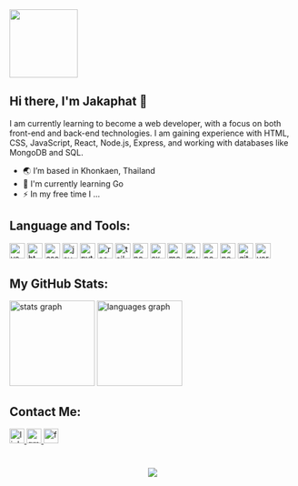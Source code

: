 <!--
**jakaphatSptt/jakaphatSptt** is a ✨ _special_ ✨ repository because its `README.md` (this file) appears on your GitHub profile.

Here are some ideas to get you started:

- 🔭 I’m currently working on ...
- 🌱 I’m currently learning ...
- 👯 I’m looking to collaborate on ...
- 🤔 I’m looking for help with ...
- 💬 Ask me about ...
- 📫 How to reach me: ...
- 😄 Pronouns: ...
- ⚡ Fun fact: ...
-->

<div >
  <img height="120" 
    src="https://camo.githubusercontent.com/62da68eb62b1e5f175f7d1f0191dd89a653d7908feb22d37d4a0ab07365d6791/68747470733a2f2f6d656469612e67697068792e636f6d2f6d656469612f4d3967624264396e6244724f5475314d71782f67697068792e676966"  
  />
</div>


## Hi there, I'm Jakaphat 👋

<p>
  I am currently learning to become a web developer, with a focus on both front-end and back-end technologies.
  I am gaining experience with HTML, CSS, JavaScript, React, Node.js, Express, and working with databases like MongoDB and SQL.
  <br>
  
  - 🌏 I’m based in Khonkaen, Thailand <br>
  - 📝 I'm currently learning Go <br>
  - ⚡ In my free time I ... <br>
  
</p>

## Language and Tools:

<div align="left">
  <img src="https://img.shields.io/badge/Visual Studio Code-007ACC?logo=visualstudiocode&logoColor=white&style=for-the-badge" height="27" alt="vscode logo"  />
  <img src="https://img.shields.io/badge/HTML5-E34F26?logo=html5&logoColor=white&style=for-the-badge" height="27" alt="html5 logo"  />
  <img src="https://img.shields.io/badge/CSS3-1572B6?logo=css3&logoColor=white&style=for-the-badge" height="27" alt="css3 logo"  />
  <img src="https://img.shields.io/badge/JavaScript-F7DF1E?logo=javascript&logoColor=black&style=for-the-badge" height="27" alt="javascript logo"  />
  <img src="https://img.shields.io/badge/Python-3776AB?logo=python&logoColor=white&style=for-the-badge" height="27" alt="python logo"  />
  <img src="https://img.shields.io/badge/React-61DAFB?logo=react&logoColor=black&style=for-the-badge" height="27" alt="react logo"  />
  <img src="https://img.shields.io/badge/Tailwind CSS-06B6D4?logo=tailwindcss&logoColor=black&style=for-the-badge" height="27" alt="tailwindcss logo"  />
  <img src="https://img.shields.io/badge/Node.js-339933?logo=nodedotjs&logoColor=white&style=for-the-badge" height="27" alt="nodejs logo"  />
  <img src="https://img.shields.io/badge/Express-000000?logo=express&logoColor=white&style=for-the-badge" height="27" alt="express logo"  />
  <img src="https://img.shields.io/badge/MongoDB-47A248?logo=mongodb&logoColor=white&style=for-the-badge" height="27" alt="mongodb logo"  />
  <img src="https://img.shields.io/badge/MySQL-4479A1?logo=mysql&logoColor=white&style=for-the-badge" height="27" alt="mysql logo"  />
  <img src="https://img.shields.io/badge/PostgreSQL-4169E1?logo=postgresql&logoColor=white&style=for-the-badge" height="27" alt="postgresql logo"  />
  <img src="https://img.shields.io/badge/Postman-FF6C37?logo=postman&logoColor=black&style=for-the-badge" height="27" alt="postman logo"  />
  <img src="https://img.shields.io/badge/Git-F05032?logo=git&logoColor=white&style=for-the-badge" height="27" alt="git logo"  />
  <img src="https://img.shields.io/badge/Vercel-000000?logo=vercel&logoColor=white&style=for-the-badge" height="27" alt="vercel logo"  />
</div>


## My GitHub Stats:

<div align="left">
  <img src="https://github-readme-stats.vercel.app/api?username=jakaphatSptt&hide_title=false&hide_rank=false&show_icons=true&include_all_commits=true&count_private=true&disable_animations=false&theme=default&locale=en&hide_border=false&order=1&custom_title=JakaphatSptt%20GitHub%20Stats" height="150" alt="stats graph"  />
  <img src="https://github-readme-stats.vercel.app/api/top-langs?username=jakaphatSptt&locale=en&hide_title=false&layout=compact&card_width=320&langs_count=8&theme=default&hide_border=false&order=2" height="150" alt="languages graph"  />
</div>


## Contact  Me:

<div align="left">
  <a href='https://www.linkedin.com/in/jakaphat000sptt' target="_blank">
    <img src="https://img.shields.io/static/v1?message=LinkedIn&logo=linkedin&label=&color=0077B5&logoColor=white&labelColor=&style=flat" height="26" alt="linkedin logo"  />
  </a>  
  <a href='mailto:jakaphat000sptt@gmail.com' target="_blank">
    <img src="https://img.shields.io/static/v1?message=Gmail&logo=gmail&label=&color=D14836&logoColor=white&labelColor=&style=flat" height="26" alt="gmail logo"  />
  </a>
  <a href='https://www.facebook.com/jakaphat.singchoo' target="_blank">
    <img src="https://img.shields.io/static/v1?message=Facebook&logo=facebook&label=&color=1877F2&logoColor=white&labelColor=&style=flat" height="26" alt="facebook logo"  />
  </a>

  
</div>

###

<br clear="both">

<div align="center">
  <img src="https://visitor-badge.laobi.icu/badge?page_id=jakaphatSptt.jakaphatSptt&"  />
</div>

###
